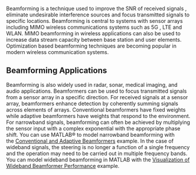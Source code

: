 
Beamforming is a technique used to improve the SNR of received signals , eliminate undesirable interference sources and focus transmitted signals to specific locations. Beamforming is central to systems with sensor arrays including MIMO wireless communications systems such as 5G , LTE and WLAN.
MIMO beamforming in wireless applications can also be used to increase data stream capacity between base station and user elements.
Optimization based beamforming techniques are becoming popular in modern wireless communication systems.


## Beamforming Applications

Beamforming is also widely used in radar, sonar, medical imaging, and audio applications. Beamformers can be used to focus transmitted signals from a sensor array in a specific direction. For received signals at a sensor array, beamformers enhance detection by coherently summing signals across elements of arrays. Conventional beamformers have fixed weights while adaptive beamformers have weights that respond to the environment. For narrowband signals, beamforming can often be achieved by multiplying the sensor input with a complex exponential with the appropriate phase shift. You can use MATLAB® to model narrowband beamforming with the [Conventional and Adaptive Beamformers](https://in.mathworks.com/help/phased/ug/conventional-and-adaptive-beamformers.html) example. In the case of wideband signals, the steering is no longer a function of a single frequency and the operation may need to be carried out in multiple frequency bands. You can model wideband beamforming in MATLAB with the [Visualization of Wideband Beamformer Performance](https://in.mathworks.com/help/phased/ug/visualization-of-wideband-beamformer-performance-gs.html) example.